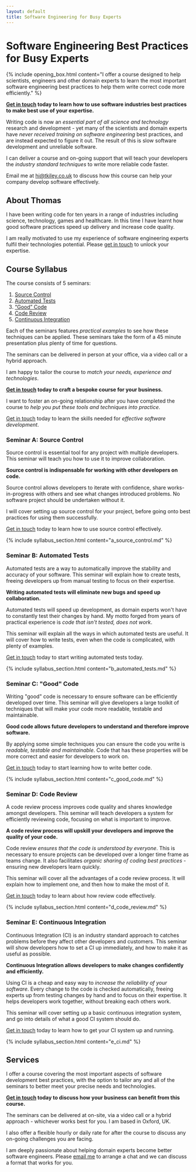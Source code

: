 ```yaml
---
layout: default
title: Software Engineering for Busy Experts
---
```

# Software Engineering Best Practices for Busy Experts

{% include opening_box.html content="I offer a course designed to help scientists, engineers and other domain experts to learn the most important software engineering best practices to help them write correct code more efficiently." %}

**[Get in touch](mailto:hi@tkiley.co.uk) today to learn how to use software industries best practices to make best use of your expertise.**

Writing code is now an _essential part of all science and technology_ research and development - yet many of the scientists and domain experts have _never received training on software engineering_ best practices, and are instead expected to figure it out. The result of this is slow software development and unreliable software.

I can deliver a course and on-going support that will teach your developers the _industry standard techniques_ to write more reliable code faster.

Email me at [hi@tkiley.co.uk](mailto:hi@tkiley.co.uk) to discuss how this course can help your company develop software effectively.

## About Thomas

I have been writing code for ten years in a range of industries including science, technology, games and healthcare. In this time I have learnt how good software practices speed up delivery and increase code quality.

I am really motivated to use my experience of software engineering experts fulfil their technologies potential. Please [get in touch](mailto:hi@tkiley.co.uk) to unlock your expertise.

## Course Syllabus

The course consists of 5 seminars:

 1. [Source Control](#seminar-a-source-control)
 2. [Automated Tests](#seminar-b-automated-tests)
 3. [“Good” Code](#seminar-c-good-code)
 4. [Code Review](#seminar-d-code-review)
 5. [Continuous Integration](#seminar-e-continuous-integration)

Each of the seminars features _practical examples_ to see how these techniques can be applied. These seminars take the form of a 45 minute presentation plus plenty of time for questions.

The seminars can be delivered in person at your office, via a video call or a hybrid approach.

I am happy to tailor the course to _match your needs, experience and technologies_.

**[Get in touch](mailto:hi@tkiley.co.uk) today to craft a bespoke course for your business.**

I want to foster an on-going relationship after you have completed the course to _help you put these tools and techniques into practice_.

[Get in touch](mailto:hi@tkiley.co.uk) today to learn the skills needed for _effective software development_.

### Seminar A: Source Control

Source control is essential tool for any project with multiple developers. This seminar will teach you how to use it to improve collaboration.

**Source control is indispensable for working with other developers on code.**

Source control allows developers to iterate with confidence, share works-in-progress with others and see what changes introduced problems. No software project should be undertaken without it.

I will cover setting up source control for your project, before going onto best practices for using them successfully.

[Get in touch](mailto:hi@tkiley.co.uk) today to learn how to use source control effectively.

{% include syllabus_section.html content="a_source_control.md" %}

### Seminar B: Automated Tests

Automated tests are a way to automatically improve the stability and accuracy of your software. This seminar will explain how to create tests, freeing developers up from manual testing to focus on their expertise.

**Writing automated tests will eliminate new bugs and speed up collaboration.**

Automated tests will speed up development, as domain experts won't have to constantly test their changes by hand. My motto forged from years of practical experience is _code that isn't tested, does not work_.

This seminar will explain all the ways in which automated tests are useful. It will cover how to write tests, even when the code is complicated, with plenty of examples.

[Get in touch](mailto:hi@tkiley.co.uk) today to start writing automated tests today.

{% include syllabus_section.html content="b_automated_tests.md" %}

### Seminar C: "Good" Code

Writing "good" code is necessary to ensure software can be efficiently developed over time. This seminar will give developers a large toolkit of techniques that will make your code more readable, testable and maintainable.

**Good code allows future developers to understand and therefore improve software.**

By applying some simple techniques you can ensure the code you write is _readable, testable and maintainable_. Code that has these properties will be more correct and easier for developers to work on.

[Get in touch](mailto:hi@tkiley.co.uk) today to start learning how to write better code.

{% include syllabus_section.html content="c_good_code.md" %}

### Seminar D: Code Review

A code review process improves code quality and shares knowledge amongst developers. This seminar will teach developers a system for efficiently reviewing code, focusing on what is important to improve.

**A code review process will upskill your developers and improve the quality of your code.**

Code review _ensures that the code is understood by everyone_. This is necessary to ensure projects can be developed over a longer time frame as teams change. It also facilitates _organic sharing of coding best practices_ - ensuring new developers learn quickly.

This seminar will cover all the advantages of a code review process. It will explain how to implement one, and then how to make the most of it.

[Get in touch](mailto:hi@tkiley.co.uk) today to learn about how review code effectively.

{% include syllabus_section.html content="d_code_review.md" %}

### Seminar E: Continuous Integration

Continuous Integration (CI) is an industry standard approach to catches problems before they affect other developers and customers. This seminar will show developers how to set a CI up immediately, and how to make it as useful as possible.

**Continuous Integration allows developers to make changes confidently and efficiently.**

Using CI is a cheap and easy way to _increase the reliability of your software_. Every change to the code is checked automatically, freeing experts up from testing changes by hand and to focus on their expertise. It helps developers work together, without breaking each others work.

This seminar will cover setting up a basic continuous integration system, and go into details of what a good CI system should do.

[Get in touch](mailto:hi@tkiley.co.uk) today to learn how to get your CI system up and running.

{% include syllabus_section.html content="e_ci.md" %}

## Services

I offer a course covering the most important aspects of software development best practices, with the option to tailor any and all of the seminars to better meet your precise needs and technologies.

**[Get in touch](mailto:hi@tkiley.co.uk) today to discuss how your business can benefit from this course.**

The seminars can be delivered at on-site, via a video call or a hybrid approach - whichever works best for you. I am based in Oxford, UK.

I also offer a flexible hourly or daily rate for after the course to discuss any on-going challenges you are facing.

I am deeply passionate about helping domain experts become better software engineers. Please [email me](mailto:hi@tkiley.co.uk) to arrange a chat and we can discuss a format that works for you.


